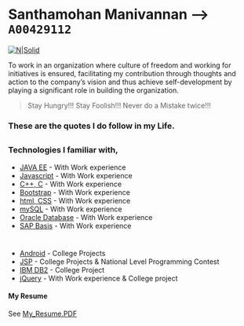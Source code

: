 # Santhamohan Manivannan --> `A00429112` 
[![N|Solid](https://media.licdn.com/dms/image/C4D03AQE4LoxOoso73w/profile-displayphoto-shrink_200_200/0?e=1538611200&v=beta&t=TtziufunATNAGZxW5Rf3v6ioWLz0s8JLGO51zdUSvnU)](https://www.linkedin.com/in/santhamohan-manivannan-a6a16274/)

To work in an organization where culture of freedom and working for initiatives is ensured, facilitating my contribution through thoughts and action to the company’s vision and thus achieve self-development by playing a significant role in building the organization.

> Stay Hungry!!! Stay Foolish!!! 
> Never do a Mistake twice!!!

### These are the quotes I do follow in my Life.
##
##
### Technologies I familiar with,
* [JAVA EE](https://www.linkedin.com/in/santhamohan-manivannan-a6a16274/) - With Work experience
* [Javascript](https://www.linkedin.com/in/santhamohan-manivannan-a6a16274/) - With Work experience
* [C++, C](https://www.linkedin.com/in/santhamohan-manivannan-a6a16274/) - With Work experience
* [Bootstrap](https://www.linkedin.com/in/santhamohan-manivannan-a6a16274/) - With Work experience
* [html, CSS](https://www.linkedin.com/in/santhamohan-manivannan-a6a16274/) - With Work experience
* [mySQL](https://www.linkedin.com/in/santhamohan-manivannan-a6a16274/) - With Work experience
* [Oracle Database](https://www.linkedin.com/in/santhamohan-manivannan-a6a16274/) - With Work experience
* [SAP Basis](https://www.linkedin.com/in/santhamohan-manivannan-a6a16274/) - With Work experience
#
* [Android](https://www.linkedin.com/in/santhamohan-manivannan-a6a16274/) - College Projects
* [JSP](https://www.linkedin.com/in/santhamohan-manivannan-a6a16274/) - College Projects & National Level Programming Contest
* [IBM DB2](https://www.linkedin.com/in/santhamohan-manivannan-a6a16274/) - College Project
* [jQuery](https://www.linkedin.com/in/santhamohan-manivannan-a6a16274/) - With Work experience & College project

#### My Resume

See [My_Resume.PDF](https://drive.google.com/file/d/1qaRycLjyPJuo-UFUzGXcptKmL9LtRS1e/view?usp=sharing)
